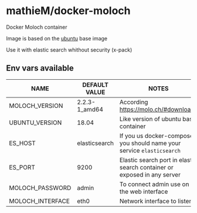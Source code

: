 # mathieM/docker-moloch

Docker Moloch container

Image is based on the [ubuntu](https://registry.hub.docker.com/u/ubuntu/) base image

Use it with elastic search whithout security (x-pack)

## Env vars available

| NAME              | DEFAULT VALUE   |  NOTES                                                                   |
| --------------    | --------------- | ---------------------------------------------------------------------    |
| MOLOCH_VERSION    | 2.2.3-1_amd64   | According https://molo.ch/#downloads                                     |
| UBUNTU_VERSION    | 18.04           | Like version of ubuntu base container                                    |
| ES_HOST           | elasticsearch   | If you us docker-compose, you should name your service  `elasticsearch`  |
| ES_PORT           | 9200            | Elastic search port in elastic search container or exposed in any server |
| MOLOCH_PASSWORD   | admin           | To connect admin use on the web interface                                |
| MOLOCH_INTERFACE  | eth0            | Network interface to listen                                              |
